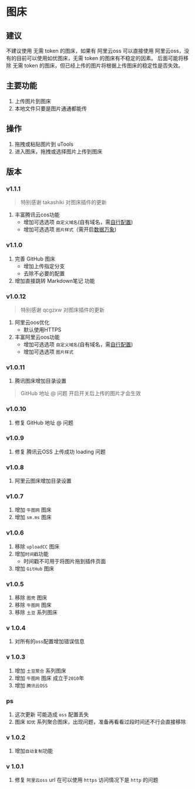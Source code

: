 # 图床

## 建议
不建议使用 无需 token 的图床，如果有 阿里云oss 可以直接使用 阿里云oss，没有的目前可以使用如优图床，无需 token 的图床有不稳定的因素。
后面可能将移除 无需 token 的图床，但已经上传的图片将根据上传图床的稳定性是否失效。

## 主要功能

1. 上传图片到图床
2. 本地文件只要是图片通通都能传

## 操作

1. 拖拽或粘贴图片到 uTools
2. 进入图床，拖拽或选择图片上传到图床

## 版本

### v1.1.1

> 特别感谢 takashiki  对图床插件的更新

1. 丰富腾讯云cos功能
    - 增加可选选项 `自定义域名`(自有域名，需[自行配置](https://cloud.tencent.com/document/product/436/11142))
    - 增加可选选项 `图片样式`（需开启[数据万象](https://cloud.tencent.com/document/product/460/36540))

### v1.1.0

1. 完善 GitHub 图床
   - 增加上传指定分支
   - 去除不必要的配置
2. 增加直接跳转 Markdown笔记 功能

### v1.0.12
> 特别感谢 qcgzxw 对图床插件的更新
1. 阿里云oos优化
    - 默认使用HTTPS
2. 丰富阿里云oos功能
    - 增加可选选项 `自定义域名`(自有域名，需[自行配置](https://help.aliyun.com/document_detail/31836.html))
    - 增加可选选项 `图片样式`

### v1.0.11

1. 腾讯图床增加目录设置

> GitHub 地址 @ 问题 开启开关后上传的图片才会生效


### v1.0.10

1. 修复 GitHub 地址 @ 问题

### v1.0.9

1. 修复 腾讯云OSS 上传成功 loading 问题

### v1.0.8

1. 阿里云图床增加目录设置

### v1.0.7

1. 增加 `牛图网` 图床
2. 增加 `sm.ms` 图床

### v1.0.6

1. 移除 `uploadCC` 图床
2. 增加`时间戳`功能
   - 时间戳不可用于将图片拖到插件页面
3. 增加 `GitHub` 图床

### v1.0.5

1. 移除 `图壳`  图床
2. 移除 `牛图网` 图床
3. 移除  `土豆` 系列图床

### v 1.0.4

1. 对所有的`oss`配置增加错误信息


### v 1.0.3

1. 增加 `土豆聚合` 系列图床
2. 增加 `牛图网` 图床 成立于`2010`年
3. 增加 `腾讯云OSS`

### ps

1. 这次更新 可能造成 `oss` 配置丢失
2. 图床 `如优` 系列聚合图床，出现问题，准备再看看过段时间还不行会直接移除

### v 1.0.2

1. 增加`自动复制`功能

### v 1.0.1

1. 修复 `阿里云oss` url 在可以使用 `https` 访问情况下是 `http` 的问题 